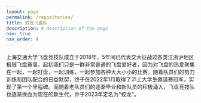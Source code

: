 ```yaml
---
layout: page
permalink: /repositories/
title: 蛟龙飞盘队
description: # description of the page
nav: true
nav_order: 4
---
```


上海交通大学飞盘竞技队成立于2018年，5年间已代表交大征战过各类江浙沪地区极限飞盘赛事。起初我们只是一群非常普通的飞盘爱好者，因为对飞盘的热爱聚集在一起，一起打盘，一起训练，一起参加各种大大小小的比赛。随着队员们的努力训练和团队配合的日益默契，终于在2022年1月取得了沪上大学生邀请赛冠军，实现了第一个里程碑。而随着老队员们的逐渐毕业和新队员的积极涌入，飞盘竞技队也逐渐换血为现在的新生代，并于2023年定名为"蛟龙"。

